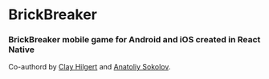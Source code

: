 # BrickBreaker
### BrickBreaker mobile game for Android and iOS created in React Native

Co-authord by [Clay Hilgert](https://github.com/clhilgert) and [Anatoliy Sokolov](https://github.com/AnatoliySokolov98).
